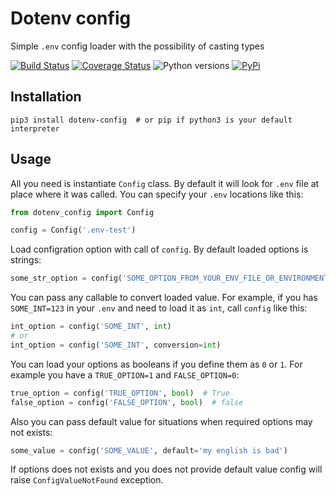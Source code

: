 Dotenv config
===
Simple `.env` config loader with the possibility of casting types

[![Build Status](https://travis-ci.org/cryptomaniac512/dotenv-config.svg?branch=master)](https://travis-ci.org/cryptomaniac512/dotenv-config)
[![Coverage Status](https://coveralls.io/repos/github/cryptomaniac512/dotenv-config/badge.svg?branch=master)](https://coveralls.io/github/cryptomaniac512/dotenv-config?branch=master)
![Python versions](https://img.shields.io/badge/python-3.6-blue.svg)
[![PyPi](https://img.shields.io/badge/PyPi-0.0.1-yellow.svg)](https://pypi.python.org/pypi/dotenv-config)

Installation
---

``` shell
pip3 install dotenv-config  # or pip if python3 is your default interpreter
```

Usage
---
All you need is instantiate `Config` class. By default it will look for `.env` file at place where it was called.
You can specify your `.env` locations like this:

``` python
from dotenv_config import Config

config = Config('.env-test')
```

Load configration option with call of `config`. By default loaded options is strings:

``` python
some_str_option = config('SOME_OPTION_FROM_YOUR_ENV_FILE_OR_ENVIRONMENT')  # str
```

You can pass any callable to convert loaded value. For example, if you has `SOME_INT=123` in your `.env` and need to load it as `int`, call `config` like this:

``` python
int_option = config('SOME_INT', int)
# or
int_option = config('SOME_INT', conversion=int)
```

You can load your options as booleans if you define them as `0` or `1`. For example you have a `TRUE_OPTION=1` and `FALSE_OPTION=0`:

``` python
true_option = config('TRUE_OPTION', bool)  # True
false_option = config('FALSE_OPTION', bool)  # false
```

Also you can pass default value for situations when required options may not exists:

``` python
some_value = config('SOME_VALUE', default='my english is bad')
```

If options does not exists and you does not provide default value config will raise `ConfigValueNotFound` exception.

